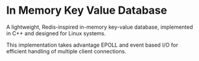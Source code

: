 # In Memory Key Value Database

A lightweight, Redis-inspired in-memory key-value database, implemented in C++ and designed for Linux systems.

This implementation takes advantage EPOLL and event based I/O for efficient handling of multiple client connections.
